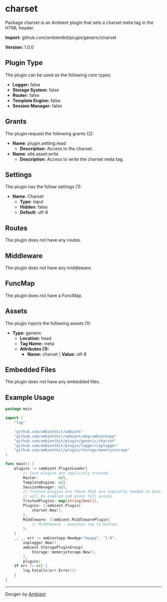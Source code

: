 # charset

Package charset is an Ambient plugin that sets a charset meta tag in the HTML header.

**Import:** github.com/ambientkit/plugin/generic/charset

**Version:** 1.0.0

## Plugin Type

The plugin can be used as the following core types:

- **Logger:** false
- **Storage System:** false
- **Router:** false
- **Template Engine:** false
- **Session Manager:** false

## Grants

The plugin request the following grants (2):

- **Name**: plugin.setting:read
  - **Description**: Access to the charset.
- **Name**: site.asset:write
  - **Description**: Access to write the charset meta tag.

## Settings

The plugin has the follow settings (1):

- **Name**: Charset
  - **Type**: input
  - **Hidden**: false
  - **Default**: utf-8

## Routes

The plugin does not have any routes.

## Middleware

The plugin does not have any middleware.

## FuncMap

The plugin does not have a FuncMap.

## Assets

The plugin injects the following assets (1):

  - **Type:** generic
    - **Location:** head
    - **Tag Name:** meta
    - **Attributes (1):** 
      - **Name:** charset | **Value:** utf-8

## Embedded Files

The plugin does not have any embedded files.

## Example Usage

```go
package main

import (
	"log"

	"github.com/ambientkit/ambient"
	"github.com/ambientkit/ambient/pkg/ambientapp"
	"github.com/ambientkit/plugin/generic/charset"
	"github.com/ambientkit/plugin/logger/zaplogger"
	"github.com/ambientkit/plugin/storage/memorystorage"
)

func main() {
	plugins := &ambient.PluginLoader{
		// Core plugins are implicitly trusted.
		Router:         nil,
		TemplateEngine: nil,
		SessionManager: nil,
		// Trusted plugins are those that are typically needed to boot so they
		// will be enabled and given full access.
		TrustedPlugins: map[string]bool{},
		Plugins: []ambient.Plugin{
			charset.New(),
		},
		Middleware: []ambient.MiddlewarePlugin{
			// Middleware - executes top to bottom.
		},
	}
	_, _, err := ambientapp.NewApp("myapp", "1.0",
		zaplogger.New(),
		ambient.StoragePluginGroup{
			Storage: memorystorage.New(),
		},
		plugins)
	if err != nil {
		log.Fatalln(err.Error())
	}
}
```

---

Docgen by [Ambient](https://ambientkit.github.io)